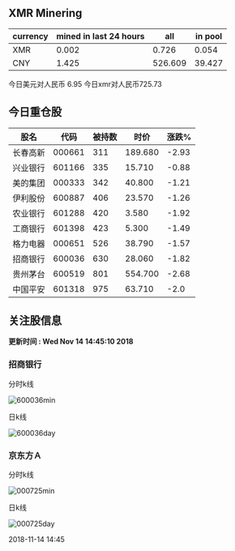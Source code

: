 ## XMR Minering

|currency|mined in last 24 hours|all|in pool|
|---|---|---|---|
|XMR|0.002|0.726|0.054|
|CNY|1.425|526.609|39.427|

今日美元对人民币 6.95	今日xmr对人民币725.73


## 今日重仓股 

|股名|代码|被持数|时价|涨跌%|
|---|---|---|---|---|
|长春高新|000661|311|189.680|-2.93|
|兴业银行|601166|335|15.710|-0.88|
|美的集团|000333|342|40.800|-1.21|
|伊利股份|600887|406|23.570|-1.26|
|农业银行|601288|420|3.580|-1.92|
|工商银行|601398|423|5.300|-1.49|
|格力电器|000651|526|38.790|-1.57|
|招商银行|600036|630|28.060|-1.82|
|贵州茅台|600519|801|554.700|-2.68|
|中国平安|601318|975|63.710|-2.0|

## 关注股信息
**更新时间 : Wed Nov 14 14:45:10 2018**
### 招商银行 
分时k线

![600036min](http://image.sinajs.cn/newchart/min/n/sh600036.gif)

日k线

![600036day](http://image.sinajs.cn/newchart/daily/n/sh600036.gif)

### 京东方Ａ 
分时k线

![000725min](http://image.sinajs.cn/newchart/min/n/sz000725.gif)

日k线

![000725day](http://image.sinajs.cn/newchart/daily/n/sz000725.gif)

2018-11-14 14:45